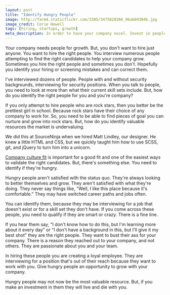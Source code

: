 ```yaml
---
layout: post
title: "Identify Hungry People"
image: http://farm4.staticflickr.com/3305/3475820366_96ab69304b.jpg
image_credit: Corie Howell
tags: [hiring, startups, growth]
meta_description: In order to have your company excel. Invest in people who are worth investing in.
---
```


Your company needs people for growth. But, you don't want to hire just anyone. You want to hire the right people. You interview numerous people attempting to find the right candidates to help your company grow. Sometimes you hire the right people and sometimes you don't. Hopefully you identify your hiring or screening mistakes and can correct them. 

I've interviewed dozens of people. People with and without security backgrounds, interviewing for security positions. When you talk to people, you need to look at more than what their current skill sets include. But, how do you identify the right people for you and you're company? 

If you only attempt to hire people who are rock stars, then you better be the prettiest girl in school. Because rock stars have their choice of any company to work for. So, you need to be able to find pieces of goal you can nurture and grow into rock stars. But, how do you identify valuable resources the market is undervaluing. 

We did this at SourceNinja when we hired Matt Lindley, our designer. He knew a little HTML and CSS, but we quickly taught him how to use SCSS, git, and jQuery to turn him into a unicorn. 

[Company culture fit][1] is important for a good fit and one of the easiest ways to validate the right candidates. But, there's something else. You need to identify if they're hungry. 

Hungry people aren't satisfied with the status quo. They're always looking to better themselves and grow. They aren't satisfied with what they're doing. They never say things like, "Well, I like this place because it's comfortable." They may have switched career paths and jobs often. 

You can identify them, because they may be interviewing for a job that doesn't exist or for a skill set they don't have. If you come across these people, you need to qualify if they are smart or crazy. There is a fine line. 

If you hear them say, "I don't know how to do this, but I'm learning more about it every day" or "I don't have a background in this, but I'll give it my best shot" they are the right people. They want to bust their ass for your company. There is a reason they reached out to your company, and not others. They are passionate about you and your team. 

In hiring these people you are creating a loyal employee. They are interviewing for a position that's out of their reach because they want to work with you. Give hungry people an opportunity to grow with your company. 

Hungry people may not now be the most valuable resource. But, if you make an investment in them they will live and die with you.

[1]: /2012/08/company-culture-is-defined-by-you-and-your-actions/